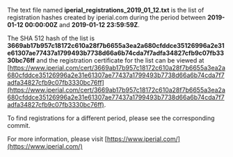 The text file named **iperial_registrations_2019_01_12.txt** is the list of registration hashes created by iperial.com during the period between **2019-01-12 00:00:00Z** and **2019-01-12 23:59:59Z**.

The SHA 512 hash of the list is **3669ab17b957c18172c610a28f7b6655a3ea2a680cfddce35126996a2e31e61307ae77437a1799493b7738d66a6b74cda7f7adfa34827cfb9c07fb3330bc76ff** and the registration certificate for the list can be viewed at [https://www.iperial.com/cert/3669ab17b957c18172c610a28f7b6655a3ea2a680cfddce35126996a2e31e61307ae77437a1799493b7738d66a6b74cda7f7adfa34827cfb9c07fb3330bc76ff](https://www.iperial.com/cert/3669ab17b957c18172c610a28f7b6655a3ea2a680cfddce35126996a2e31e61307ae77437a1799493b7738d66a6b74cda7f7adfa34827cfb9c07fb3330bc76ff).

To find registrations for a different period, please see the corresponding commit.

For more information, please visit [https://www.iperial.com/](https://www.iperial.com/)
